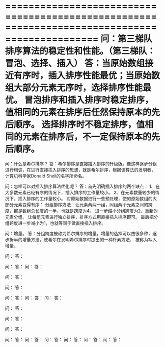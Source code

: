 ==============================================================================================
问：第三梯队排序算法的稳定性和性能。（第三梯队：冒泡、选择、插入）
答：当原始数组接近有序时，插入排序性能最优；当原始数组大部分元素无序时，选择排序性能最优。
    冒泡排序和插入排序时稳定排序，值相同的元素在排序后任然保持原本的先后顺序。
    选择排序时不稳定排序，值相同的元素在排序后，不一定保持原本的先后顺序。
==============================================================================================
问：什么是希尔排序？
答：希尔排序是直接插入排序的升级版。像这样逐步分组进行粗调，在进行直接插入排序的思想，就是希尔排序，根据该算法的发明者，
    计算机科学家Donald Shell的名字所命名。

问：怎样可以对插入排序算法优化呢？
答：首先明确插入排序的两个缺点：
    1、在大多数元素已经有序的情况下，插入排序的工作量较小。
    2、在元素数量较少的情况下，插入排序的工作量较小。
    对原始数据进行一些预处理，使的原始数组的大部分元素变得有序：
    分组排序方法：让元素两两一组，同组两个元素之间的跨度，都是数组总长度的一半，也就是跨度为4。
    进一步缩小分组跨度为2，重新对元素分组。
    让每组元素进行独立排序，排序方式用直接插入排序即可。
    最后把分组跨度进一步减小为1，也就等同于做直接插入排序。
    
问：增量。
答：分组跨度被称为希尔排序的增量，增量的选择可以由很多种，逐步折半的增量方法，使希尔在发明希尔排序时提出的一种朴素方法，
    被称为写入增量。

问：
答：

问：
答：
问：
答：

问：
答：

问：
答：

问：
答：
问：
答：
问：
答：

问：
答：

问：
答：

问：
答：

问：
答：
问：
答：
问：
答：
问：
答：
问：
答：
问：
答：



